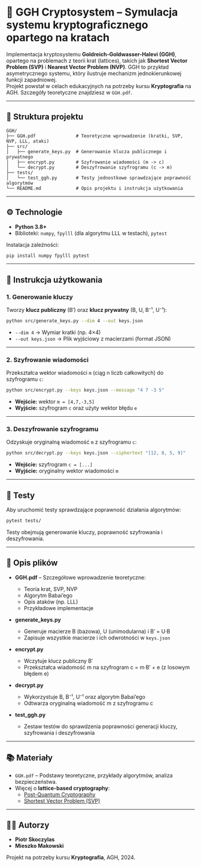 # 🧩 GGH Cryptosystem – Symulacja systemu kryptograficznego opartego na kratach

Implementacja kryptosystemu **Goldreich-Goldwasser-Halevi (GGH)**, opartego na problemach z teorii krat (lattices), takich jak **Shortest Vector Problem (SVP)** i **Nearest Vector Problem (NVP)**. GGH to przykład asymetrycznego systemu, który ilustruje mechanizm jednokierunkowej funkcji zapadniowej.  
Projekt powstał w celach edukacyjnych na potrzeby kursu **Kryptografia** na AGH. Szczegóły teoretyczne znajdziesz w `GGH.pdf`.

---

## 📂 Struktura projektu

```
GGH/
├── GGH.pdf               # Teoretyczne wprowadzenie (kratki, SVP, NVP, LLL, ataki)
├── src/
│   ├── generate_keys.py  # Generowanie klucza publicznego i prywatnego
│   ├── encrypt.py        # Szyfrowanie wiadomości (m -> c)
│   └── decrypt.py        # Deszyfrowanie szyfrogramu (c -> m)
├── tests/
│   └── test_ggh.py       # Testy jednostkowe sprawdzające poprawność algorytmów
└── README.md             # Opis projektu i instrukcja użytkowania
```

---

## ⚙️ Technologie

- **Python 3.8+**
- Biblioteki: `numpy`, `fpylll` (dla algorytmu LLL w testach), `pytest`

Instalacja zależności:
```bash
pip install numpy fpylll pytest
```

---

## 🚀 Instrukcja użytkowania

### 1. Generowanie kluczy

Tworzy **klucz publiczny** (B′) oraz **klucz prywatny** (B, U, B⁻¹, U⁻¹):

```bash
python src/generate_keys.py --dim 4 --out keys.json
```

- `--dim 4` → Wymiar kratki (np. 4×4)  
- `--out keys.json` → Plik wyjściowy z macierzami (format JSON)

---

### 2. Szyfrowanie wiadomości

Przekształca wektor wiadomości `m` (ciąg n liczb całkowitych) do szyfrogramu `c`:

```bash
python src/encrypt.py --keys keys.json --message "4 7 -3 5"
```

- **Wejście:** wektor `m = [4,7,-3,5]`  
- **Wyjście:** szyfrogram `c` oraz użyty wektor błędu `e`

---

### 3. Deszyfrowanie szyfrogramu

Odzyskuje oryginalną wiadomość `m` z szyfrogramu `c`:

```bash
python src/decrypt.py --keys keys.json --ciphertext "[12, 8, 5, 9]"
```

- **Wejście:** szyfrogram `c = [...]`  
- **Wyjście:** oryginalny wektor wiadomości `m`

---

## 🧪 Testy

Aby uruchomić testy sprawdzające poprawność działania algorytmów:

```bash
pytest tests/
```

Testy obejmują generowanie kluczy, poprawność szyfrowania i deszyfrowania.

---

## 📝 Opis plików

- **GGH.pdf** – Szczegółowe wprowadzenie teoretyczne:  
  - Teoria krat, SVP, NVP  
  - Algorytm Babai’ego  
  - Opis ataków (np. LLL)  
  - Przykładowe implementacje  

- **generate_keys.py**  
  - Generuje macierze B (bazowa), U (unimodularna) i B′ = U·B  
  - Zapisuje wszystkie macierze i ich odwrotności w `keys.json`

- **encrypt.py**  
  - Wczytuje klucz publiczny B′  
  - Przekształca wiadomość m na szyfrogram c = m·B′ + e (z losowym błędem e)

- **decrypt.py**  
  - Wykorzystuje B, B⁻¹, U⁻¹ oraz algorytm Babai’ego  
  - Odtwarza oryginalną wiadomość m z szyfrogramu c

- **test_ggh.py**  
  - Zestaw testów do sprawdzenia poprawności generacji kluczy, szyfrowania i deszyfrowania

---

## 📚 Materiały

- `GGH.pdf` – Podstawy teoretyczne, przykłady algorytmów, analiza bezpieczeństwa.  
- Więcej o **lattice-based cryptography**:  
  - [Post-Quantum Cryptography](https://en.wikipedia.org/wiki/Post-quantum_cryptography)  
  - [Shortest Vector Problem (SVP)](https://en.wikipedia.org/wiki/Shortest_vector_problem)

---

## 👨‍💻 Autorzy

- **Piotr Skoczylas**  
- **Mieszko Makowski**

Projekt na potrzeby kursu **Kryptografia**, AGH, 2024.

